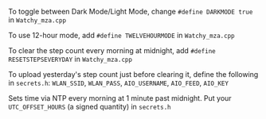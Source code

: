 To toggle between Dark Mode/Light Mode, change `#define DARKMODE true` in `Watchy_mza.cpp`

To use 12-hour mode, add `#define TWELVEHOURMODE` in `Watchy_mza.cpp`

To clear the step count every morning at midnight, add `#define RESETSTEPSEVERYDAY` in `Watchy_mza.cpp`

To upload yesterday's step count just before clearing it, define the following in `secrets.h`:
`WLAN_SSID`, `WLAN_PASS`, `AIO_USERNAME`, `AIO_FEED`, `AIO_KEY`

Sets time via NTP every morning at 1 minute past midnight.  Put your `UTC_OFFSET_HOURS` (a signed quantity) in `secrets.h`

